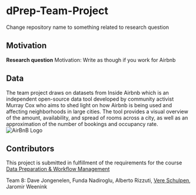 # dPrep-Team-Project
Change repository name to something related to research question

## Motivation
__Research question__
Motivation: Write as though if you work for Airbnb

## Data
The team project draws on datasets from Inside Airbnb which is an independent open-source data tool developed by community activist Murray Cox who aims to shed light on how Airbnb is being used and affecting neighborhoods in large cities. The tool provides a visual overview of the amount, availability, and spread of rooms across a city, as well as an approximation of the number of bookings and occupancy rate.
![AirBnB Logo](https://upload.wikimedia.org/wikipedia/commons/thumb/6/69/Airbnb_Logo_B%C3%A9lo.svg/2560px-Airbnb_Logo_B%C3%A9lo.svg.png)

## Contributors
This project is submitted in fulfillment of the requirements for the course [Data Preparation & Workflow Management](https://dprep.hannesdatta.com/)

Team 8: Dave Jongenelen, Funda Nadiroglu, Alberto Rizzuti, [Vere Schulpen](https://github.com/VereSchulpen), Jaromir Weenink
